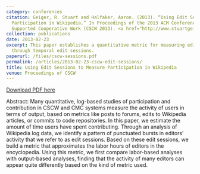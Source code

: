 ```yaml
---
category: conferences
citation: Geiger, R. Stuart and Halfaker, Aaron. (2013). “Using Edit Sessions to Measure
  Participation in Wikipedia.” In Proceedings of the 2013 ACM Conference on Computer
  Supported Cooperative Work (CSCW 2013). <a href="http://www.stuartgeiger.com/cscw-sessions.pdf">http://www.stuartgeiger.com/cscw-sessions.pdf</a>
collection: publications
date: 2013-02-23
excerpt: This paper establishes a quantitative metric for measuring editor activity
  through temporal edit sessions.
paperurl: /files/cscw-sessions.pdf
permalink: /articles/2013-02-23-cscw-edit-sessions/
title: Using Edit Sessions to Measure Participation in Wikipedia
venue: Proceedings of CSCW
---
```


<a href='http://www.stuartgeiger.com/cscw-sessions.pdf'>Download PDF here</a>

Abstract: Many quantitative, log-based studies of participation and contribution in CSCW and CMC systems measure the activity of users in terms of output, based on metrics like posts to forums, edits to Wikipedia articles, or commits to code repositories. In this paper, we estimate the amount of time users have spent contributing. Through an analysis of Wikipedia log data, we identify a pattern of punctuated bursts in editors’ activity that we refer to as edit sessions. Based on these edit sessions, we build a metric that approximates the labor hours of editors in the encyclopedia. Using this metric, we first compare labor-based analyses with output-based analyses, finding that the activity of many editors can appear quite differently based on the kind of metric used.